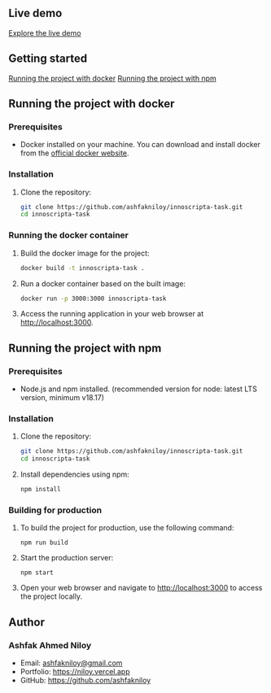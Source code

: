 ## Live demo

[Explore the live demo](https://innoscripta-task-niloy.vercel.app)

## Getting started

[Running the project with docker](#running-the-project-with-docker)
[Running the project with npm](#running-the-project-with-npm)

## Running the project with docker

### Prerequisites

- Docker installed on your machine. You can download and install docker from the [official docker website](https://www.docker.com/products/docker-desktop).

### Installation

1. Clone the repository:

   ```bash
   git clone https://github.com/ashfakniloy/innoscripta-task.git
   cd innoscripta-task
   ```

### Running the docker container

1.  Build the docker image for the project:

    ```bash
    docker build -t innoscripta-task .
    ```

2.  Run a docker container based on the built image:

    ```bash
    docker run -p 3000:3000 innoscripta-task
    ```

3.  Access the running application in your web browser at [http://localhost:3000](http://localhost:3000/).

## Running the project with npm

### Prerequisites

- Node.js and npm installed. (recommended version for node: latest LTS version, minimum v18.17)

### Installation

1. Clone the repository:

   ```bash
   git clone https://github.com/ashfakniloy/innoscripta-task.git
   cd innoscripta-task
   ```

2. Install dependencies using npm:

   ```bash
   npm install
   ```

### Building for production

1.  To build the project for production, use the following command:

    `npm run build`

2.  Start the production server:

    `npm start`

3.  Open your web browser and navigate to [http://localhost:3000](http://localhost:3000/) to access the project locally.

## Author

### Ashfak Ahmed Niloy

- Email: ashfakniloy@gmail.com
- Portfolio: https://niloy.vercel.app
- GitHub: https://github.com/ashfakniloy
